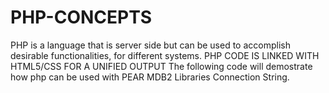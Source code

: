 # PHP-CONCEPTS
PHP is a language that is server side but can be used to accomplish desirable functionalities, for different systems.
PHP CODE IS LINKED WITH HTML5/CSS FOR A UNIFIED OUTPUT
The following code will demostrate how php can be used with PEAR MDB2 Libraries Connection String.
